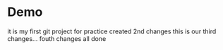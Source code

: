 # Demo
it is my first git project
for practice
created 2nd changes
this is our third changes...
fouth changes
all done
